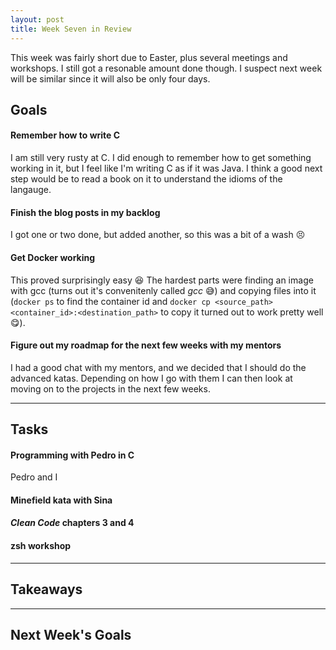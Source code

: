 ```yaml
---
layout: post
title: Week Seven in Review
---
```


This week was fairly short due to Easter, plus several meetings and workshops. I still got a resonable amount done though. I suspect next week will be similar since it will also be only four days.

## Goals

#### Remember how to write C

I am still very rusty at C. I did enough to remember how to get something working in it, but I feel like I'm writing C as if it was Java. I think a good next step would be to read a book on it to understand the idioms of the langauge.

#### Finish the blog posts in my backlog

I got one or two done, but added another, so this was a bit of a wash :persevere:

#### Get Docker working

This proved surprisingly easy :satisfied: The hardest parts were finding an image with gcc (turns out it's convenitenly called _gcc_ :sweat_smile:) and copying files into it (`docker ps` to find the container id and `docker cp <source_path> <container_id>:<destination_path>` to copy it turned out to work pretty well :yum:). 

#### Figure out my roadmap for the next few weeks with my mentors

I had a good chat with my mentors, and we decided that I should do the advanced katas. Depending on how I go with them I can then look at moving on to the projects in the next few weeks.

---

## Tasks

#### Programming with Pedro in C

Pedro and I 

#### Minefield kata with Sina



#### _Clean Code_ chapters 3 and 4



#### zsh workshop



---

## Takeaways


---

## Next Week's Goals

